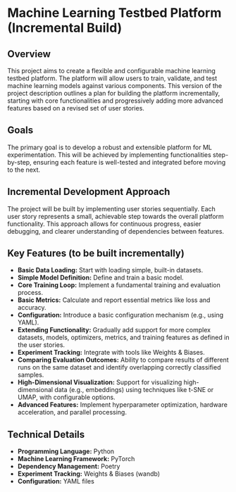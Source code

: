 # Machine Learning Testbed Platform (Incremental Build)

## Overview

This project aims to create a flexible and configurable machine learning testbed platform. The platform will allow users to train, validate, and test machine learning models against various components. This version of the project description outlines a plan for building the platform incrementally, starting with core functionalities and progressively adding more advanced features based on a revised set of user stories.

## Goals

The primary goal is to develop a robust and extensible platform for ML experimentation. This will be achieved by implementing functionalities step-by-step, ensuring each feature is well-tested and integrated before moving to the next.

## Incremental Development Approach

The project will be built by implementing user stories sequentially. Each user story represents a small, achievable step towards the overall platform functionality. This approach allows for continuous progress, easier debugging, and clearer understanding of dependencies between features.

## Key Features (to be built incrementally)

*   **Basic Data Loading:** Start with loading simple, built-in datasets.
*   **Simple Model Definition:** Define and train a basic model.
*   **Core Training Loop:** Implement a fundamental training and evaluation process.
*   **Basic Metrics:** Calculate and report essential metrics like loss and accuracy.
*   **Configuration:** Introduce a basic configuration mechanism (e.g., using YAML).
*   **Extending Functionality:** Gradually add support for more complex datasets, models, optimizers, metrics, and training features as defined in the user stories.
*   **Experiment Tracking:** Integrate with tools like Weights & Biases.
*   **Comparing Evaluation Outcomes:** Ability to compare results of different runs on the same dataset and identify overlapping correctly classified samples.
*   **High-Dimensional Visualization:** Support for visualizing high-dimensional data (e.g., embeddings) using techniques like t-SNE or UMAP, with configurable options.
*   **Advanced Features:** Implement hyperparameter optimization, hardware acceleration, and parallel processing.

## Technical Details

*   **Programming Language:** Python
*   **Machine Learning Framework:** PyTorch
*   **Dependency Management:** Poetry
*   **Experiment Tracking:** Weights & Biases (wandb)
*   **Configuration:** YAML files
